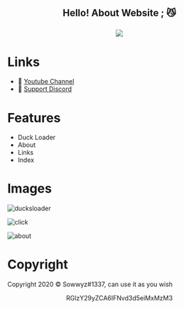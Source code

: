 <h2 align="center">
    Hello! About Website <strong>;</strong> 😼
<br>
<br>
<a href="https://discord.com/users/394251966571872256">
        <img src="https://lanyard-profile-readme.vercel.app/api/394251966571872256?idleMessage=%22May%20The%20Code%20Be%20With%20you%22&borderRadius=25px" />
    </a>
</p>

# Links
- 🔗 [Youtube Channel](https://www.youtube.com/channel/UC9_kma0SOd-oSe24gqpqqCA)
- 🔗 [Support Discord](https://discord.com/users/394251966571872256)


# Features 
- Duck Loader
- About 
- Links
- Index

# Images 

![ducksloader](https://user-images.githubusercontent.com/88189918/231550972-79447c59-2832-4c20-ad18-5d85af97f701.png)

![click](https://user-images.githubusercontent.com/88189918/231550990-ec55c3f3-3d53-4b29-907b-68358acfe8cc.png)

![about](https://user-images.githubusercontent.com/88189918/231551002-bcddbf29-0bbb-4205-bc24-fe27cd0890b6.png)

# Copyright 
Copyright 2020 © Sowwyz#1337, can use it as you wish

</h2>
<p align="center">
   RGlzY29yZCA6IFNvd3d5eiMxMzM3
<br>

